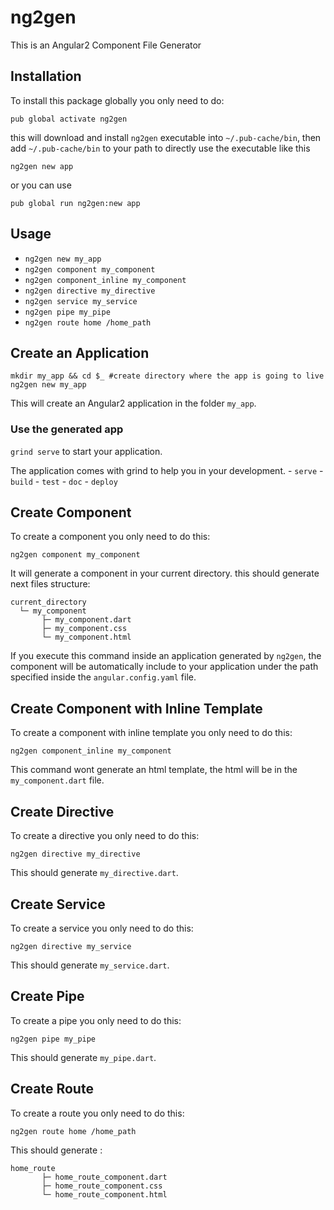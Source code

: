 # ng2gen

This is an Angular2 Component File Generator

## Installation

To install this package globally you only need to do:

```
pub global activate ng2gen
```

this will download and install `ng2gen` executable into `~/.pub-cache/bin`, then add `~/.pub-cache/bin` to your path to directly use the executable like this

```
ng2gen new app
```

or you can use

```
pub global run ng2gen:new app
```

## Usage

- `ng2gen new my_app`
- `ng2gen component my_component`
- `ng2gen component_inline my_component`
- `ng2gen directive my_directive`
- `ng2gen service my_service`
- `ng2gen pipe my_pipe`
- `ng2gen route home /home_path`

## Create an Application

```
mkdir my_app && cd $_ #create directory where the app is going to live
ng2gen new my_app
```

This will create an Angular2 application in the folder `my_app`.

### Use the generated app

`grind serve` to start your application.

The application comes with grind to help you in your development.
    - `serve`
    - `build`
    - `test`
    - `doc`
    - `deploy`

## Create Component

To create a component you only need to do this:

```
ng2gen component my_component
```

It will generate a component in your current directory.
this should generate next files structure:

```
current_directory
  └─ my_component
       ├─ my_component.dart
       ├─ my_component.css
       └─ my_component.html
```

If you execute this command inside an application generated by `ng2gen`, the component will be automatically include to your application under the path specified inside the `angular.config.yaml` file.

## Create Component with Inline Template

To create a component with inline template you only need to do this:

```
ng2gen component_inline my_component
```

This command wont generate an html template, the html will be in the `my_component.dart` file.

## Create Directive

To create a directive you only need to do this:

```
ng2gen directive my_directive
```

This should generate `my_directive.dart`.

## Create Service

To create a service you only need to do this:

```
ng2gen directive my_service
```

This should generate `my_service.dart`.

## Create Pipe

To create a pipe you only need to do this:

```
ng2gen pipe my_pipe
```

This should generate `my_pipe.dart`.

## Create Route

To create a route you only need to do this:

```
ng2gen route home /home_path
```

This should generate :

```
home_route
       ├─ home_route_component.dart
       ├─ home_route_component.css
       └─ home_route_component.html
```
